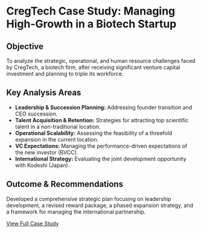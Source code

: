 # CregTech Case Study: Managing High-Growth in a Biotech Startup

## Objective
To analyze the strategic, operational, and human resource challenges faced by CregTech, a biotech firm, after receiving significant venture capital investment and planning to triple its workforce.

## Key Analysis Areas
- **Leadership & Succession Planning:** Addressing founder transition and CEO succession.
- **Talent Acquisition & Retention:** Strategies for attracting top scientific talent in a non-traditional location.
- **Operational Scalability:** Assessing the feasibility of a threefold expansion in the current location.
- **VC Expectations:** Managing the performance-driven expectations of the new investor (BVCC).
- **International Strategy:** Evaluating the joint development opportunity with Kodeshi (Japan).

## Outcome & Recommendations
Developed a comprehensive strategic plan focusing on leadership development, a revised reward package, a phased expansion strategy, and a framework for managing the international partnership.

[View Full Case Study](./CregTech-Case-Study.docx)
